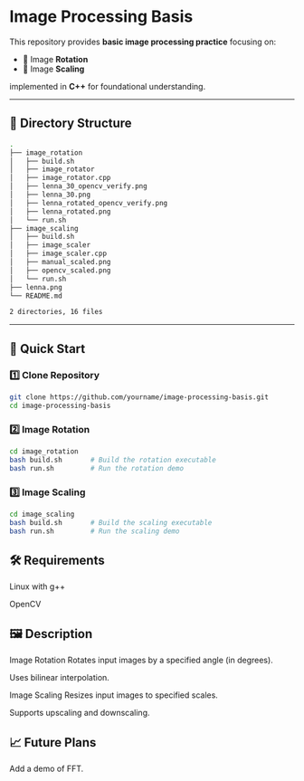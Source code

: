 # Image Processing Basis

This repository provides **basic image processing practice** focusing on:

- 🚩 Image **Rotation**
- 🚩 Image **Scaling**

implemented in **C++** for foundational understanding.

---
## 📂 Directory Structure

```bash
.
├── image_rotation
│   ├── build.sh
│   ├── image_rotator
│   ├── image_rotator.cpp
│   ├── lenna_30_opencv_verify.png
│   ├── lenna_30.png
│   ├── lenna_rotated_opencv_verify.png
│   ├── lenna_rotated.png
│   └── run.sh
├── image_scaling
│   ├── build.sh
│   ├── image_scaler
│   ├── image_scaler.cpp
│   ├── manual_scaled.png
│   ├── opencv_scaled.png
│   └── run.sh
├── lenna.png
└── README.md

2 directories, 16 files
```

---

## 🚀 Quick Start

### 1️⃣ Clone Repository

```bash
git clone https://github.com/yourname/image-processing-basis.git
cd image-processing-basis
```

### 2️⃣ Image Rotation
```bash
cd image_rotation
bash build.sh       # Build the rotation executable
bash run.sh         # Run the rotation demo
```
### 3️⃣ Image Scaling
```bash
cd image_scaling
bash build.sh       # Build the scaling executable
bash run.sh         # Run the scaling demo
```

## 🛠 Requirements
Linux with g++

OpenCV

## 🖼️ Description
Image Rotation
Rotates input images by a specified angle (in degrees).

Uses bilinear interpolation.

Image Scaling
Resizes input images to specified scales.

Supports upscaling and downscaling.

## 📈 Future Plans

Add a demo of FFT.
